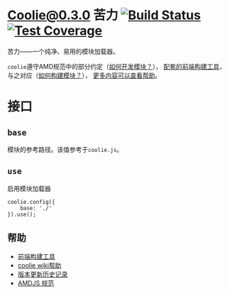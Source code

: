 # Coolie@0.3.0 苦力 [![Build Status][travis-img]][travis-url] [![Test Coverage][coverage-img]][coverage-url]

苦力——一个纯净、易用的模块加载器。

`coolie`遵守AMD规范中的部分约定（[如何开发模块？](https://github.com/cloudcome/coolie/wiki/development)），
[配套的前端构建工具](https://github.com/cloudcome/nodejs-coolie)，
与之对应（[如何构建模块？](https://github.com/cloudcome/coolie/wiki/production)），
[更多内容可以查看帮助](https://github.com/cloudcome/coolie/wiki)。


# 接口


## `base`
模块的参考路径。该值参考于`coolie.js`。


## `use`
启用模块加载器
```
coolie.config({
	base: './'
}).use();
```

## 帮助
- [前端构建工具](https://github.com/cloudcome/nodejs-coolie)
- [coolie wiki帮助](https://github.com/cloudcome/coolie/wiki)
- [版本更新历史记录](https://github.com/cloudcome/coolie/blob/master/version.md)
- [AMDJS 规范](https://github.com/amdjs/amdjs-api)



[travis-img]: https://travis-ci.org/cloudcome/coolie.svg?branch=master
[travis-url]: https://travis-ci.org/cloudcome/coolie
[coverage-img]: https://img.shields.io/coveralls/cloudcome/coolie.svg?style=flat
[coverage-url]: https://coveralls.io/r/cloudcome/coolie?branch=master